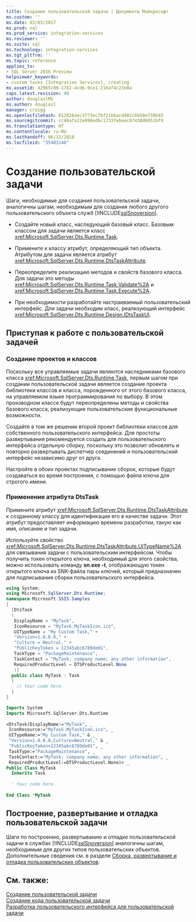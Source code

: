 ```yaml
---
title: Создание пользовательской задачи | Документы Майкрософт
ms.custom: ''
ms.date: 03/03/2017
ms.prod: sql
ms.prod_service: integration-services
ms.reviewer: ''
ms.suite: sql
ms.technology: integration-services
ms.tgt_pltfrm: ''
ms.topic: reference
applies_to:
- SQL Server 2016 Preview
helpviewer_keywords:
- custom tasks [Integration Services], creating
ms.assetid: 42965c09-1782-4cdb-9ce1-216af4c23e0a
caps.latest.revision: 40
author: douglaslMS
ms.author: douglasl
manager: craigg
ms.openlocfilehash: 612826aec3773ec7bf21bbacd402cbb50e739b93
ms.sourcegitcommit: cc46afa12e890edbc1733febeec87438d6051bf9
ms.translationtype: HT
ms.contentlocale: ru-RU
ms.lasthandoff: 06/12/2018
ms.locfileid: "35403146"
---
```

# <a name="creating-a-custom-task"></a>Создание пользовательской задачи
  Шаги, необходимые для создания пользовательской задачи, аналогичны шагам, необходимым для создания любого другого пользовательского объекта служб [!INCLUDE[ssISnoversion](../../../includes/ssisnoversion-md.md)].  
  
-   Создайте новый класс, наследующий базовый класс. Базовым классом для задачи является класс <xref:Microsoft.SqlServer.Dts.Runtime.Task>.  
  
-   Примените к классу атрибут, определяющий тип объекта. Атрибутом для задачи является атрибут <xref:Microsoft.SqlServer.Dts.Runtime.DtsTaskAttribute>.  
  
-   Переопределите реализацию методов и свойств базового класса. Для задачи это методы <xref:Microsoft.SqlServer.Dts.Runtime.Task.Validate%2A> и <xref:Microsoft.SqlServer.Dts.Runtime.Task.Execute%2A>.  
  
-   При необходимости разработайте настраиваемый пользовательский интерфейс. Для задачи необходим класс, реализующий интерфейс <xref:Microsoft.SqlServer.Dts.Runtime.Design.IDtsTaskUI>.  
  
## <a name="getting-started-with-a-custom-task"></a>Приступая к работе с пользовательской задачей  
  
### <a name="creating-projects-and-classes"></a>Создание проектов и классов  
 Поскольку все управляемые задачи являются наследниками базового класса <xref:Microsoft.SqlServer.Dts.Runtime.Task>, первым шагом при создании пользовательской задачи является создание проекта библиотеки классов и класса, порожденного от этого базового класса, на управляемом языке программирования по выбору. В этом производном классе будут переопределены методы и свойства базового класса, реализующие пользовательские функциональные возможности.  
  
 Создайте в том же решении второй проект библиотеки классов для собственного пользовательского интерфейса. Для простоты развертывания рекомендуется создать для пользовательского интерфейса отдельную сборку, поскольку это позволит обновлять и повторно развертывать диспетчер соединений и пользовательский интерфейс независимо друг от друга.  
  
 Настройте в обоих проектах подписывание сборок, которые будут создаваться во время построения, с помощью файла ключа для строгого имени.  
  
### <a name="applying-the-dtstask-attribute"></a>Применение атрибута DtsTask  
 Примените атрибут <xref:Microsoft.SqlServer.Dts.Runtime.DtsTaskAttribute> к созданному классу для идентификации его в качестве задачи. Этот атрибут предоставляет информацию времени разработки, такую как имя, описание и тип задачи.  
  
 Используйте свойство <xref:Microsoft.SqlServer.Dts.Runtime.DtsTaskAttribute.UITypeName%2A> для связывания задачи с пользовательским интерфейсом. Чтобы получить токен открытого ключа, необходимый для этого свойства, можно использовать команду **sn.exe -t**, отображающую токен открытого ключа из SNK-файла пары ключей, который предназначен для подписывания сборки пользовательского интерфейса.  
  
```csharp  
using System;  
using Microsoft.SqlServer.Dts.Runtime;  
namespace Microsoft.SSIS.Samples  
{  
  [DtsTask  
  (  
   DisplayName = "MyTask",  
   IconResource = "MyTask.MyTaskIcon.ico",  
   UITypeName = "My Custom Task," +  
   "Version=1.0.0.0," +  
   "Culture = Neutral," +  
   "PublicKeyToken = 12345abc6789de01",  
   TaskType = "PackageMaintenance",  
   TaskContact = "MyTask; company name; any other information",  
   RequiredProductLevel = DTSProductLevel.None  
   )]  
  public class MyTask : Task  
  {  
    // Your code here.  
  }  
}  
```  
  
```vb  
Imports System  
Imports Microsoft.SqlServer.Dts.Runtime  
  
<DtsTask(DisplayName:="MyTask", _  
 IconResource:="MyTask.MyTaskIcon.ico", _  
 UITypeName:="My Custom Task," & _  
 "Version=1.0.0.0,Culture=Neutral," & _  
 "PublicKeyToken=12345abc6789de01", _  
 TaskType:="PackageMaintenance", _  
 TaskContact:="MyTask; company name; any other information", _  
 RequiredProductLevel:=DTSProductLevel.None)> _  
Public Class MyTask  
  Inherits Task  
  
  ' Your code here.  
  
End Class 'MyTask  
```  
  
## <a name="building-deploying-and-debugging-a-custom-task"></a>Построение, развертывание и отладка пользовательской задачи  
 Шаги по построению, развертыванию и отладке пользовательской задачи в службах [!INCLUDE[ssISnoversion](../../../includes/ssisnoversion-md.md)] аналогичны шагам, необходимым для других типов пользовательских объектов. Дополнительные сведения см. в разделе [Сборка, развертывание и отладка пользовательских объектов](../../../integration-services/extending-packages-custom-objects/building-deploying-and-debugging-custom-objects.md).  
  
## <a name="see-also"></a>См. также:  
 [Создание пользовательской задачи](../../../integration-services/extending-packages-custom-objects/task/creating-a-custom-task.md)   
 [Создание кода пользовательской задачи](../../../integration-services/extending-packages-custom-objects/task/coding-a-custom-task.md)   
 [Разработка пользовательского интерфейса для пользовательской задачи](../../../integration-services/extending-packages-custom-objects/task/developing-a-user-interface-for-a-custom-task.md)  
  
  
